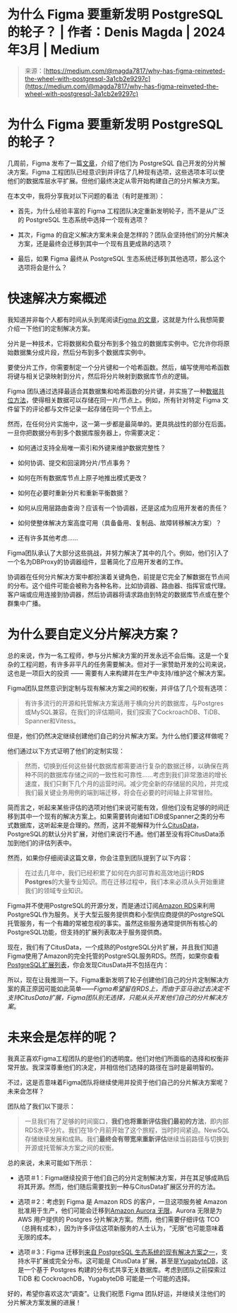 <!--yml

category: 未分类

date: 2024-05-29 12:48:53

-->

# 为什么 Figma 要重新发明 PostgreSQL 的轮子？ | 作者：Denis Magda | 2024年3月 | Medium

> 来源：[https://medium.com/@magda7817/why-has-figma-reinveted-the-wheel-with-postgresql-3a1cb2e9297c](https://medium.com/@magda7817/why-has-figma-reinveted-the-wheel-with-postgresql-3a1cb2e9297c)

# 为什么 Figma 要重新发明 PostgreSQL 的轮子？

几周前，Figma 发布了一篇[文章](https://www.figma.com/blog/how-figmas-databases-team-lived-to-tell-the-scale/)，介绍了他们为 PostgreSQL 自己开发的分片解决方案。Figma 工程团队已经意识到并评估了几种现有选项，这些选项本可以使他们的数据库层水平扩展。但他们最终决定从零开始构建自己的分片解决方案。

在本文中，我将分享我对以下问题的看法（有时是推测）：

+   首先，为什么经验丰富的 Figma 工程团队决定重新发明轮子，而不是从广泛的 PostgreSQL 生态系统中选择一个现有选项？

+   其次，Figma 的自定义解决方案未来会是怎样的？团队会坚持他们的分片解决方案，还是最终会迁移到其中一个现有且更成熟的选项？

+   最后，如果 Figma 最终从 PostgreSQL 生态系统迁移到其他选项，那么这个选项将会是什么？

# 快速解决方案概述

我知道并非每个人都有时间从头到尾阅读[Figma 的文章](https://www.figma.com/blog/how-figmas-databases-team-lived-to-tell-the-scale/)，这就是为什么我想简要介绍一下他们的定制解决方案。

分片是一种技术，它将数据和负载分布到多个独立的数据库实例中。它允许你将原始数据集分成片段，然后分布到多个数据库实例中。

要使分片工作，你需要制定一个分片键和一个哈希函数。然后，编写使用哈希函数将键与相关记录映射到分片，然后将分片映射到数据库节点的逻辑。

Figma 团队通过选择最适合其数据集和哈希函数的分片键，并实施了一种[数据共位方法](/@magda7817/colocated-and-interleaved-tables-in-distributed-sql-databases-tradeoffs-f2e7b1b9d68e)，使得相关数据可以存储在同一片/节点上。例如，所有针对特定 Figma 文件留下的评论都与文件记录一起存储在同一个节点上。

然而，在任何分片实施中，这一第一步都是最简单的。更具挑战性的部分在后面。一旦你把数据分布到多个数据库服务器上，你需要决定：

+   如何通过支持全局唯一索引和外键来维护数据完整性？

+   如何协调、提交和回滚跨分片/节点事务？

+   如何在所有数据库节点上原子地推出模式更改？

+   如何在必要时重新分片和重新平衡数据？

+   如何从应用层路由查询？应该有一个协调器，还是这成为应用开发者的责任？

+   如何使整体解决方案高度可用（具备备用、复制品、故障转移解决方案）？

+   还有许多其他考虑……

Figma团队承认了大部分这些挑战，并努力解决了其中的几个。例如，他们引入了一个名为DBProxy的协调器组件，显著简化了应用开发者的工作。

协调器在任何分片解决方案中都扮演着关键角色，前提是它完全了解数据在节点间的分布。这个组件可能会被称为各种名称，比如协调器、路由器、指挥官或代理。客户端或应用连接到协调器，然后协调器将请求路由到特定的数据库节点或在整个群集中广播。

# 为什么要自定义分片解决方案？

总的来说，作为一名工程师，参与分片解决方案的开发永远不会后悔。这是一个复杂的工程问题，有许多非平凡的任务需要解决。但对于一家赞助开发的公司来说，这也是一项巨大的投资 —— 需要有人来构建并在生产中支持/维护这个解决方案。

Figma团队显然意识到定制与现有解决方案之间的权衡，并评估了几个现有选项：

> 有许多流行的开源和托管解决方案适用于横向分片的数据库，与Postgres或MySQL兼容。在我们的评估期间，我们探索了CockroachDB、TiDB、Spanner和Vitess。

但是，他们仍然决定继续创建他们自己的分片解决方案。为什么他们要这样做呢？

他们通过以下方式证明了他们的定制实现：

> 然而，切换到任何这些替代数据库都需要进行复杂的数据迁移，以确保在两种不同的数据库存储之间的一致性和可靠性……考虑到我们非常激进的增长速度，我们只剩下几个月的运营时间。减少完全新的存储层的风险，并完成我们最关键业务用例的端到端迁移，将会在必要的时间轴上非常冒险。

简而言之，听起来某些评估的选项对他们来说可能有效，但他们没有足够的时间迁移到其中一个现有的解决方案上。如果需要转向诸如TiDB或Spanner之类的分布式数据库，这听起来是合理的。然而，这并不能解释为什么[CitusData](https://www.citusdata.com)，PostgreSQL的默认分片扩展，对他们来说行不通。他们甚至没有将CitusData添加到他们的评估列表中。

然而，如果你仔细阅读这篇文章，你会注意到团队提到了以下内容：

> 在过去几年中，我们已经积累了如何在内部可靠和高效地运行**RDS Postgres**的大量专业知识。而在迁移过程中，我们本来必须从头开始重建我们的领域专业知识。

Figma并不使用PostgreSQL的开源分发，而是通过订阅[Amazon RDS](https://aws.amazon.com/rds/)来利用PostgreSQL作为服务。关于大型云服务提供商和小型供应商提供的PostgreSQL托管服务，有一个有趣的常被忽视的事实。虽然这些服务通常提供所有核心的PostgreSQL功能，但支持的扩展列表取决于服务提供商。

现在，我们有了CitusData，一个成熟的PostgreSQL分片扩展，并且我们知道Figma使用了Amazon的完全托管的PostgreSQL服务RDS。然而，如果你查看[PostgreSQL扩展列表](https://docs.aws.amazon.com/AmazonRDS/latest/PostgreSQLReleaseNotes/postgresql-extensions.html)，你会发现CitusData并不包括在内：

所以，现在让我推测一下。Figma重新发明了轮子创建他们自己的分片定制解决方案的真正原因可能如此简单——*Figma希望留在RDS上，而由于亚马逊过去决定不支持CitusData扩展，Figma团队别无选择，只能从头开发他们自己的分片解决方案*。

# 未来会是怎样的呢？

我真正喜欢Figma工程团队的是他们的透明度。他们对他们所面临的选择和权衡非常开放。我深深尊重他们的决定，并相信他们选择的路径在当时是最明智的。

不过，这是否意味着Figma团队将继续使用并投资于他们自己的分片解决方案呢？未来会怎样？

团队给了我们以下提示：

> 一旦我们有了足够的时间窗口，**我们也将重新评估我们最初的方法**，即内部RDS水平分片。我们在18个月前开始了这个旅程，当时时间紧迫。NewSQL存储继续发展和成熟。我们**最终会有带宽来重新评估**继续当前路径与切换到开源或托管解决方案之间的权衡。

总的来说，未来可能如下所示：

+   选项＃1：Figma继续投资于他们自己的分片定制解决方案，并在其足够成熟后将其开源。然而，他们随后需要找到一种与CitusData扩展区分开的方法。

+   选项＃2：考虑到 Figma 是 Amazon RDS 的客户，一旦这项服务被 Amazon 批准用于生产，他们可能会迁移到[Amazon Aurora 无限](https://aws.amazon.com/blogs/aws/join-the-preview-amazon-aurora-limitless-database/)。Aurora 无限是为 AWS 用户提供的 Postgres 分片解决方案。然而，他们需要仔细评估 TCO（总拥有成本），因为许多评估这项新服务的人士认为，“无限”也可能意味着无限的成本。

+   选项＃3：Figma 迁移到[来自 PostgreSQL 生态系统的现有解决方案之一](https://www.yugabyte.com/postgresql/distributed-postgresql/)，支持水平扩展或完全分布。这可能是 CitusData 扩展，甚至是[YugabyteDB](https://www.yugabyte.com)，这是一个基于 Postgres 构建的分布式共享无关数据库。考虑到团队之前探索过 TiDB 和 CockroachDB，YugabyteDB 可能是一个可能的选择。

好的，希望你喜欢这次“调查”。让我们祝愿 Figma 团队好运，并继续关注他们的分片解决方案发展的进展！
